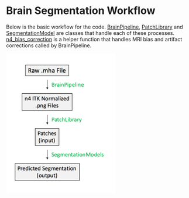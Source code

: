 # Brain Segmentation Workflow
Below is the basic workflow for the code. [BrainPipeline](https://github.com/adarsh4146/brain_segmentation/blob/main/code/brain_pipeline.py), [PatchLibrary](https://github.com/adarsh4146/brain_segmentation/blob/main/code/patch_library.py) and [SegmentationModel](https://github.com/adarsh4146/brain_segmentation/blob/main/code/Segmentation_Models.py) are classes that handle each of these processes. [n4_bias_correction](https://github.com/adarsh4146/brain_segmentation/blob/main/code/n4_bias_correction.py) is a helper function that handles MRI bias and artifact corrections called by BrainPipeline.

<img alt='brain segmentation workflow' src='brain_seg_workflow.png' width=300>  
